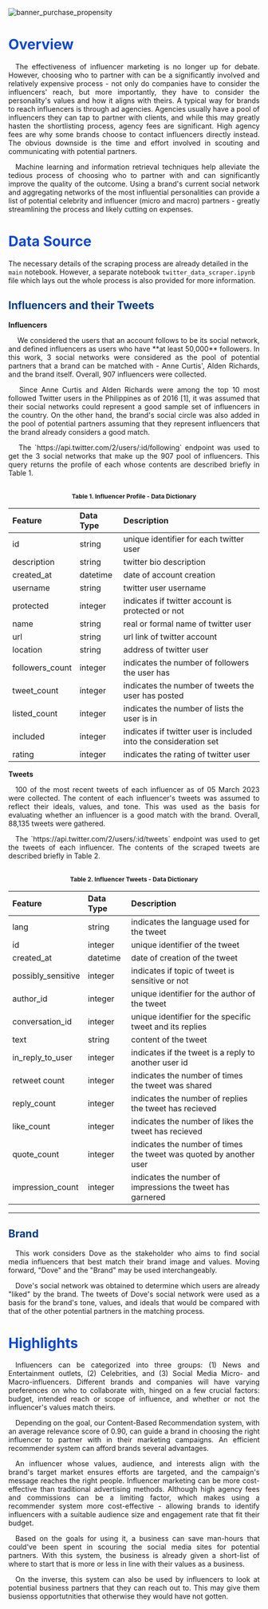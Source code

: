 ![banner_purchase_propensity](https://github.com/lorainemnrc/predict-purchase-propensity/assets/23328647/ede5eb16-d905-4dd0-af1d-b3b6abdd9db2)

<h1 style="color: #1048CB"><b>Overview</b></h1>

<p style="text-align: justify">&emsp;The effectiveness of influencer marketing is no longer up for debate. However, choosing who to partner with can be a significantly involved and relatively expensive process - not only do companies have to consider the influencers' reach, but more importantly, they have to consider the personality's values and how it aligns with theirs. A typical way for brands to reach influencers is through ad agencies. Agencies usually have a pool of influencers they can tap to partner with clients, and while this may greatly hasten the shortlisting process, agency fees are significant. High agency fees are why some brands choose to contact influencers directly instead. The obvious downside is the time and effort involved in scouting and communicating with potential partners.
</p>
<p style="text-align: justify">&emsp;Machine learning and information retrieval techniques help alleviate the tedious process of choosing who to partner with and can significantly improve the quality of the outcome. Using a brand's current social network and aggregating networks of the most influential personalities can provide a list of potential celebrity and influencer (micro and macro) partners - greatly streamlining the process and likely cutting on expenses.
 </p>

<h1 style="color: #1048CB"><b>Data Source</b></h1>

The necessary details of the scraping process are already detailed in the `main` notebook. However, a separate notebook `twitter_data_scraper.ipynb` file which lays out the whole process is also provided for more information.

<h2 style="color: #003b7f"><b>Influencers and their Tweets</b></h2>

**Influencers**

<p style="text-align: justify">
&emsp; We considered the users that an account follows to be its social network, and defined influencers as users who have **at least 50,000** followers. In this work, 3 social networks were considered as the pool of potential partners that a brand can be matched with - Anne Curtis', Alden Richards, and the brand itself. Overall, 907 influencers were collected.
</p>
<p style="text-align: justify">
&emsp; Since Anne Curtis and Alden Richards were among the top 10 most followed Twitter users in the Philippines as of 2016 [1], it was assumed that their social networks could represent a good sample set of influencers in the country. On the other hand, the brand's social circle was also added in the pool of potential partners assuming that they represent influencers that the brand already considers a good match.
</p>
<p style="text-align: justify">
&emsp; The `https://api.twitter.com/2/users/:id/following` endpoint was used to get the 3 social networks that make up the 907 pool of influencers. This query returns the profile of each whose contents are described briefly in Table 1.
</p>
<br>
<center style="font-size:12px;font-style:default;"><b>Table 1. Influencer Profile - Data Dictionary</b></center>

|Feature    | Data Type     | Description                                                                           |
|:--------------|:-------------|:--------------------------------------------------------------------------------------|
|id|string|unique identifier for each twitter user
|description|string| twitter bio description
|created_at|datetime|date of account creation
|username|string|twitter user username
|protected|integer|indicates if twitter account is protected or not
|name|string|real or formal name of twitter user
|url|string|url link of twitter account
|location|string|address of twitter user
|followers_count|integer|indicates the number of followers the user has
|tweet_count|integer|indicates the number of tweets the user has posted
|listed_count|integer|indicates the number of lists the user is in
|included|integer|indicates if twitter user is included into the consideration set
|rating|integer|indicates the rating of twitter user


**Tweets**

<p style="text-align: justify">
&emsp;100 of the most recent tweets of each influencer as of 05 March 2023 were collected. The content of each influencer's tweets was assumed to reflect their ideals, values, and tone. This was used as the basis for evaluating whether an influencer is a good match with the brand. Overall, 88,135 tweets were gathered.
</p>
<p style="text-align: justify">
&emsp;The `https://api.twitter.com/2/users/:id/tweets` endpoint was used to get the tweets of each influencer. The contents of the scraped tweets are described briefly in Table 2.
</p>
<br>
<center style="font-size:12px;font-style:default;"><b>Table 2. Influencer Tweets - Data Dictionary</b></center>

|Feature    | Data Type     | Description                                                                           |
|:--------------|:-------------|:--------------------------------------------------------------------------------------|
|lang|string|indicates the language used for the tweet
|id|integer| unique identifier of the tweet
|created_at|datetime|date of creation of the tweet
|possibly_sensitive|integer|indicates if topic of tweet is sensitive or not
|author_id|integer|unique identifier for the author of the tweet
|conversation_id|integer|unique identifier for the specific tweet and its replies
|text|string|content of the tweet
|in_reply_to_user|integer|indicates if the tweet is a reply to another user id
|retweet count|integer|indicates the number of times the tweet was shared
|reply_count|integer|indicates the number of replies the tweet has recieved
|like_count|integer|indicates the number of likes the tweet has recieved
|quote_count|integer|indicates the number of times the tweet was quoted by another user
|impression_count|integer|indicates the number of impressions the tweet has garnered

***
<h2 style="color: #003b7f"><b>Brand</b></h2>

<p style="text-align: justify">
&emsp;This work considers Dove as the stakeholder who aims to find social media influencers that best match their brand image and values. Moving forward, "Dove" and the "Brand" may be used interchangeably.
</p>

<p style="text-align: justify">
&emsp;Dove's social network was obtained to determine which users are already "liked" by the brand. The tweets of Dove's social network were used as a basis for the brand's tone, values, and ideals that would be compared with that of the other potential partners in the matching process.
</p>

<h1 style="color: #1048CB"><b>Highlights</b></h1>

<p style="text-align: justify">
&emsp;Influencers can be categorized into three groups: (1) News and Entertainment outlets, (2) Celebrities, and (3) Social Media Micro- and Macro-influencers. Different brands and companies will have varying preferences on who to collaborate with, hinged on a few crucial factors: budget, intended reach or scope of influence, and whether or not the influencer's values match theirs. </p>

<p style="text-align: justify">
&emsp;Depending on the goal, our Content-Based Recommendation system, with an average relevance score of 0.90, can guide a brand in choosing the right influencer to partner with in their marketing campaigns. An efficient recommender system can afford brands several advantages. </p>

<p style="text-align: justify">
&emsp;An influencer whose values, audience, and interests align with the brand's target market ensures efforts are targeted, and the campaign's message reaches the right people. Influencer marketing can be more cost-effective than traditional advertising methods. Although high agency fees and commissions can be a limiting factor, which makes using a recommender system more cost-effective - allowing brands to identify influencers with a suitable audience size and engagement rate that fit their budget. </p>

<p style="text-align: justify">
&emsp;Based on the goals for using it, a business can save man-hours that could've been spent in scouring the social media sites for potential partners. With this system, the business is already given a short-list of where to start that is more or less in line with their values as a business. </p>

<p style="text-align: justify">
&emsp;On the inverse, this system can also be used by influencers to look at potential business partners that they can reach out to. This may give them busienss opportutnities that otherwise they would have not gotten. </p>
